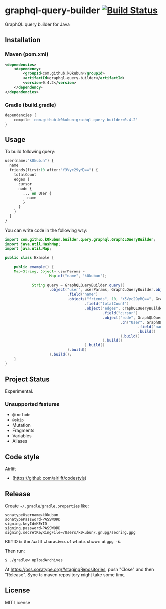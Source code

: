 # graphql-query-builder [![Build Status](https://travis-ci.org/k0kubun/graphql-query-builder.svg?branch=master)](https://travis-ci.org/k0kubun/graphql-query-builder)

GraphQL query builder for Java

## Installation

### Maven (pom.xml)

```xml
<dependencies>
    <dependency>
        <groupId>com.github.k0kubun</groupId>
        <artifactId>graphql-query-builder</artifactId>
        <version>0.4.2</version>
    </dependency>
</dependencies>
```

### Gradle (build.gradle)

```groovy
dependencies {
    compile 'com.github.k0kubun:graphql-query-builder:0.4.2'
}
```

## Usage

To build following query:

```graphql
user(name:"k0kubun") {
  name
  friends(first:10 after:"Y3Vyc29yMQ==") {
    totalCount
    edges {
      cursor
      node {
        ... on User {
          name
        }
      }
    }
  }
}
```

You can write code in the following way:

```java
import com.github.k0kubun.builder.query.graphql.GraphQLQueryBuilder;
import java.util.HashMap;
import java.util.Map;

public class Example {
    
    public example() {
    Map<String, Object> userParams =
                    Map.of("name", "k0kubun");
    
            String query = GraphQLQueryBuilder.query()
                    .object("user", userParams, GraphQLQueryBuilder.object()
                            .field("name")
                            .objects("friends", 10, "Y3Vyc29yMQ==", GraphQLQueryBuilder.object()
                                    .field("totalCount")
                                    .object("edges", GraphQLQueryBuilder.object()
                                            .field("cursor")
                                            .object("node", GraphQLQueryBuilder.object()
                                                    .on("User", GraphQLQueryBuilder.object()
                                                            .field("name")
                                                            .build()
                                                    ).build()
                                            ).build()
                                    ).build()
                            ).build()
                    ).build();
    }
}
```

## Project Status

Experimental.

### Unsupported features

- `@include`
- `@skip`
- Mutation
- Fragments
- Variables
- Aliases

## Code style

Airlift 
* (https://github.com/airlift/codestyle)

## Release

Create `~/.gradle/gradle.properties` like:

```
sonatypeUsername=k0kubun
sonatypePassword=PASSWORD
signing.keyId=KEYID
signing.password=PASSWORD
signing.secretKeyRingFile=/Users/k0kubun/.gnupg/secring.gpg
```

KEYID is the _last_ 8 characters of what's shown at `gpg -K`.

Then run:

```
$ ./gradlew uploadArchives
```

At https://oss.sonatype.org/#stagingRepositories, push "Close" and then "Release".
Sync to maven repository might take some time.

## License

MIT License
